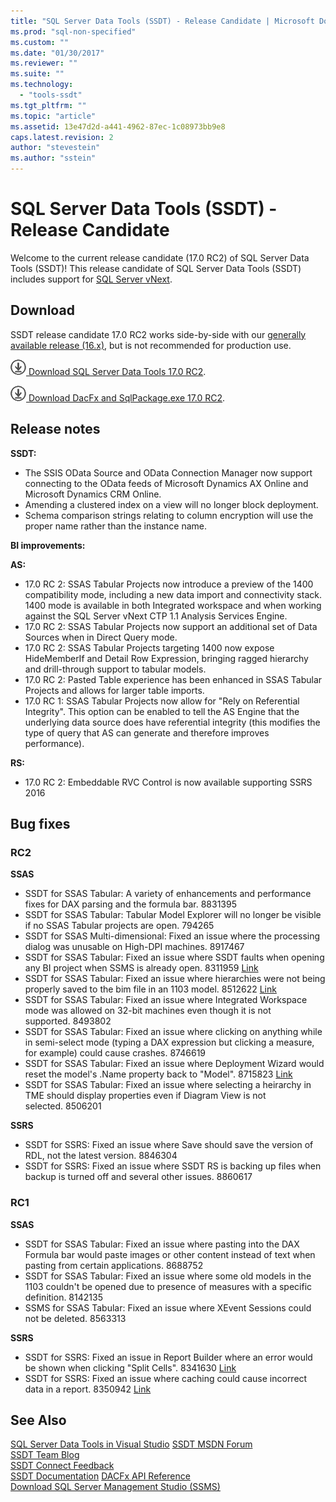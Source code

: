 ```yaml
---
title: "SQL Server Data Tools (SSDT) - Release Candidate | Microsoft Docs"
ms.prod: "sql-non-specified"
ms.custom: ""
ms.date: "01/30/2017"
ms.reviewer: ""
ms.suite: ""
ms.technology: 
  - "tools-ssdt"
ms.tgt_pltfrm: ""
ms.topic: "article"
ms.assetid: 13e47d2d-a441-4962-87ec-1c08973bb9e8
caps.latest.revision: 2
author: "stevestein"
ms.author: "sstein"
---
```

# SQL Server Data Tools (SSDT) - Release Candidate
Welcome to the current release candidate (17.0 RC2) of SQL Server Data Tools (SSDT)!  This release candidate of SQL Server Data Tools (SSDT) includes support for [SQL Server vNext](https://msdn.microsoft.com/library/mt788653.aspx). 


## Download

SSDT release candidate 17.0 RC2 works side-by-side with our [generally available release &#40;16.x&#41;](../ssdt/download-sql-server-data-tools-ssdt.md), but is not recommended for production use. 
  
![download](../ssdt/media/download.png)[ Download SQL Server Data Tools 17.0 RC2](https://go.microsoft.com/fwlink/?LinkID=835150).  

![download](../ssdt/media/download.png)[ Download DacFx and SqlPackage.exe 17.0 RC2](https://go.microsoft.com/fwlink/?LinkID=835693).  


  
## Release notes

**SSDT:**
- The SSIS OData Source and OData Connection Manager now support connecting to the OData feeds of Microsoft Dynamics AX Online and Microsoft Dynamics CRM Online.
- Amending a clustered index on a view will no longer block deployment.
- Schema comparison strings relating to column encryption will use the proper name rather than the instance name.   


**BI improvements:**

**AS:**
- 17.0 RC 2: SSAS Tabular Projects now introduce a preview of the 1400 compatibility mode, including a new data import and connectivity stack. 1400 mode is available in both Integrated workspace and when working against the SQL Server vNext CTP 1.1 Analysis Services Engine.
- 17.0 RC 2: SSAS Tabular Projects now support an additional set of Data Sources when in Direct Query mode.
- 17.0 RC 2: SSAS Tabular Projects targeting 1400 now expose HideMemberIf and Detail Row Expression, bringing ragged hierarchy and drill-through support to tabular models.
- 17.0 RC 2: Pasted Table experience has been enhanced in SSAS Tabular Projects and allows for larger table imports.
- 17.0 RC 1: SSAS Tabular Projects now allow for "Rely on Referential Integrity". This option can be enabled to tell the AS Engine that the underlying data source does have referential integrity (this modifies the type of query that AS can generate and therefore improves performance).

**RS:**
- 17.0 RC 2: Embeddable RVC Control is now available supporting SSRS 2016

## Bug fixes

### RC2

**SSAS**

- SSDT for SSAS Tabular: A variety of enhancements and performance fixes for DAX parsing and the formula bar. 8831395
- SSDT for SSAS Tabular: Tabular Model Explorer will no longer be visible if no SSAS Tabular projects are open. 794265 
- SSDT for SSAS Multi-dimensional: Fixed an issue where the processing dialog was unusable on High-DPI machines. 8917467 
- SSDT for SSAS Tabular: Fixed an issue where SSDT faults when opening any BI project when SSMS is already open. 8311959 [Link](http://connect.microsoft.com/SQLServer/feedback/details/3100900/ssdt-faults-when-opening-any-bi-project-when-ssms-is-already-open)
- SSDT for SSAS Tabular: Fixed an issue where hierarchies were not being properly saved to the bim file in an 1103 model. 8512622 [Link](http://connect.microsoft.com/SQLServer/feedback/details/3105222/vs-2015-ssdt)
- SSDT for SSAS Tabular: Fixed an issue where Integrated Workspace mode was allowed on 32-bit machines even though it is not supported. 8493802 
- SSDT for SSAS Tabular: Fixed an issue where clicking on anything while in semi-select mode (typing a DAX expression but clicking a measure, for example) could cause crashes. 8746619 
- SSDT for SSAS Tabular: Fixed an issue where Deployment Wizard would reset the model's .Name property back to "Model". 8715823 [Link](http://connect.microsoft.com/SQLServer/feedback/details/3107018/ssas-deployment-wizard-resets-modelname-to-model)
- SSDT for SSAS Tabular: Fixed an issue where selecting a heirarchy in TME should display properties even if Diagram View is not selected. 8506201 

**SSRS**

- SSDT for SSRS: Fixed an issue where Save should save the version of RDL, not the latest version. 8846304 
- SSDT for SSRS: Fixed an issue where SSDT RS is backing up files when backup is turned off and several other issues. 8860617 

### RC1

**SSAS**

- SSDT for SSAS Tabular: Fixed an issue where pasting into the DAX Formula bar would paste images or other content instead of text when pasting from certain applications. 8688752 
- SSDT for SSAS Tabular: Fixed an issue where some old models in the 1103 couldn't be opened due to presence of measures with a specific definition. 8142135 
- SSMS for SSAS Tabular: Fixed an issue where XEvent Sessions could not be deleted. 8563313 

**SSRS**

- SSDT for SSRS: Fixed an issue in Report Builder where an error would be shown when clicking "Split Cells". 8341630 [Link](http://connect.microsoft.com/SQLServer/feedback/details/3101818/ssdt-2015-ssrs-designer-error-by-matrix-cell-split)
- SSDT for SSRS: Fixed an issue where caching could cause incorrect data in a report. 8350942 [Link](http://connect.microsoft.com/SQLServer/feedback/details/3102158/ssdtbi-14-0-60812-report-preview-data-is-frequently-wrong-due-to-bad-caching)

## See Also  
[SQL Server Data Tools in Visual Studio](https://msdn.microsoft.com/library/hh272686(v=vs.103).aspx)  
[SSDT MSDN Forum](https://social.msdn.microsoft.com/Forums/sqlserver/home?forum=ssdt)  
[SSDT Team Blog](http://blogs.msdn.com/b/ssdt/)  
[SSDT Connect Feedback](https://connect.microsoft.com/SQLServer/Feedback)  
[SSDT Documentation](https://msdn.microsoft.com/library/hh272686(v=vs.103).aspx)  
[DACFx API Reference](https://msdn.microsoft.com/library/dn645454.aspx)  
[Download SQL Server Management Studio (SSMS)](../ssms/download-sql-server-management-studio-ssms.md)  

